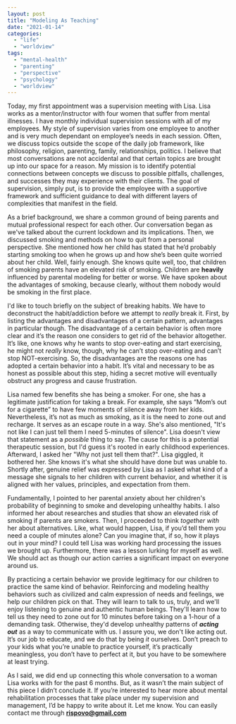```yaml
---
layout: post
title: "Modeling As Teaching"
date: "2021-01-14"
categories: 
  - "life"
  - "worldview"
tags: 
  - "mental-health"
  - "parenting"
  - "perspective"
  - "psychology"
  - "worldview"
---
```


Today, my first appointment was a supervision meeting with Lisa. Lisa works as a mentor/instructor with four women that suffer from mental illnesses. I have monthly individual supervision sessions with all of my employees. My style of supervision varies from one employee to another and is very much dependant on employee’s needs in each session. Often, we discuss topics outside the scope of the daily job framework, like philosophy, religion, parenting, family, relationships, politics. I believe that most conversations are not accidental and that certain topics are brought up into our space for a reason. My mission is to identify potential connections between concepts we discuss to possible pitfalls, challenges, and successes they may experience with their clients. The goal of supervision, simply put, is to provide the employee with a supportive framework and sufficient guidance to deal with different layers of complexities that manifest in the field.

As a brief background, we share a common ground of being parents and mutual professional respect for each other. Our conversation began as we've talked about the current lockdown and its implications. Then, we discussed smoking and methods on how to quit from a personal perspective. She mentioned how her child has stated that he’d probably starting smoking too when he grows up and how she’s been quite worried about her child. Well, fairly enough. She knows quite well, too, that children of smoking parents have an elevated risk of smoking. Children are **heavily** influenced by parental modeling for better or worse. We have spoken about the advantages of smoking, because clearly, without them nobody would be smoking in the first place.

I'd like to touch briefly on the subject of breaking habits. We have to deconstruct the habit/addiction before we attempt to _really_ break it. First, by listing the advantages and disadvantages of a certain pattern, advantages in particular though. The disadvantage of a certain behavior is often more clear and it’s the reason one considers to get rid of the behavior altogether. It’s like, one knows why he wants to stop over-eating and start exercising, he might not _really_ know, though, why he can’t stop over-eating and can’t stop NOT-exercising. So, the disadvantages are the reasons one has adopted a certain behavior into a habit. It’s vital and necessary to be as honest as possible about this step, hiding a secret motive will eventually obstruct any progress and cause frustration.

Lisa named few benefits she has being a smoker. For one, she has a legitimate justification for taking a break. For example, she says “Mom’s out for a cigarette” to have few moments of silence away from her kids. Nevertheless, it’s not as much as smoking, as it is the need to zone out and recharge. It serves as an escape route in a way. She's also mentioned, "It's not like I can just tell them I need 5-minutes of silence". Lisa doesn't view that statement as a _possible_ thing to say. The cause for this is a potential therapeutic session, but I'd guess it's rooted in early childhood experiences. Afterward, I asked her "Why not just tell them that?". Lisa giggled, it bothered her. She knows it's what she should have done but was unable to. Shortly after, genuine relief was expressed by Lisa as I asked what kind of a message she signals to her children with current behavior, and whether it is aligned with her values, principles, and expectation from them.

Fundamentally, I pointed to her parental anxiety about her children's probability of beginning to smoke and developing unhealthy habits. I also informed her about researches and studies that show an elevated risk of smoking if parents are smokers. Then, I proceeded to think _together_ _with_ her about alternatives. Like, what would happen, Lisa, if you’d tell them you need a couple of minutes alone? Can you imagine that, if so, how it plays out in your mind? I could tell Lisa was working hard processing the issues we brought up. Furthermore, there was a lesson lurking for myself as well. We should act as though our action carries a significant impact on everyone around us.

By practicing a certain behavior we provide legitimacy for our children to practice the same kind of behavior. Reinforcing and modeling healthy behaviors such as civilized and calm expression of needs and feelings, we help our children pick on that. They will learn to talk to us, truly, and we'll enjoy listening to genuine and authentic human beings. They'll learn how to tell us they need to zone out for 10 minutes before taking on a 1-hour of a demanding task. Otherwise, they'd develop unhealthy patterns of **_acting out_** as a way to communicate with us. I assure you, we don't like acting out. It’s our job to educate, and we do that by being _it_ ourselves. Don’t preach to your kids what you’re unable to practice yourself, it’s practically meaningless, you don’t have to perfect at it, but you have to be somewhere at least trying.

  
As I said, we did end up connecting this whole conversation to a woman Lisa works with for the past 6 months. But, as it wasn’t the main subject of this piece I didn’t conclude it. If you’re interested to hear more about mental rehabilitation processes that take place under my supervision and management, I’d be happy to write about it. Let me know. You can easily contact me through **rispovo@gmail.com**
